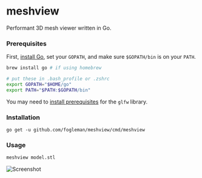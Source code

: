 # meshview

Performant 3D mesh viewer written in Go.

### Prerequisites

First, [install Go](https://golang.org/dl/), set your `GOPATH`, and make sure `$GOPATH/bin` is on your `PATH`.

```bash
brew install go # if using homebrew

# put these in .bash_profile or .zshrc
export GOPATH="$HOME/go"
export PATH="$PATH:$GOPATH/bin"
```

You may need to [install prerequisites](https://github.com/go-gl/glfw#installation) for the `glfw` library.

### Installation

```
go get -u github.com/fogleman/meshview/cmd/meshview
```

### Usage

```bash
meshview model.stl
```

![Screenshot](http://i.imgur.com/6RKNQuf.png)
